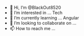 - 👋 Hi, I’m @BlackOut8520
- 👀 I’m interested in ... Tech
- 🌱 I’m currently learning ... Angular
- 💞️ I’m looking to collaborate on ... 
- 📫 How to reach me ...

<!---
BlackOut8520/BlackOut8520 is a ✨ special ✨ repository because its `README.md` (this file) appears on your GitHub profile.
You can click the Preview link to take a look at your changes.
--->

